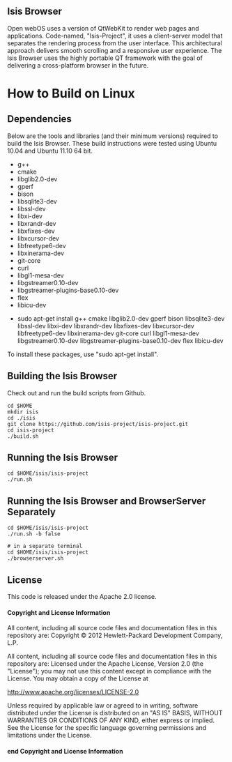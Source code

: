 

## Isis Browser

Open webOS uses a version of QtWebKit to render web pages and applications. Code-named, "Isis-Project", it uses a client-server model that separates the rendering process from the user interface. This architectural approach delivers smooth scrolling and a responsive user experience. The Isis Browser uses the highly portable QT framework with the goal of delivering a cross-platform browser in the future.

# How to Build on Linux

## Dependencies

Below are the tools and libraries (and their minimum versions) required to build the Isis Browser. These build instructions were tested using Ubuntu 10.04 and Ubuntu 11.10 64 bit.

* g++
* cmake
* libglib2.0-dev
* gperf
* bison
* libsqlite3-dev
* libssl-dev
* libxi-dev
* libxrandr-dev
* libxfixes-dev
* libxcursor-dev
* libfreetype6-dev
* libxinerama-dev
* git-core
* curl
* libgl1-mesa-dev
* libgstreamer0.10-dev
* libgstreamer-plugins-base0.10-dev
* flex
* libicu-dev

- sudo apt-get install g++ cmake libglib2.0-dev gperf  bison  libsqlite3-dev  libssl-dev  libxi-dev  libxrandr-dev  libxfixes-dev  libxcursor-dev  libfreetype6-dev  libxinerama-dev  git-core  curl  libgl1-mesa-dev  libgstreamer0.10-dev  libgstreamer-plugins-base0.10-dev  flex  libicu-dev


To install these packages, use "sudo apt-get install".

## Building the Isis Browser

Check out and run the build scripts from Github.

    cd $HOME
    mkdir isis
    cd ./isis
    git clone https://github.com/isis-project/isis-project.git
    cd isis-project
    ./build.sh 

## Running the Isis Browser

    cd $HOME/isis/isis-project
    ./run.sh

## Running the Isis Browser and BrowserServer Separately

    cd $HOME/isis/isis-project
    ./run.sh -b false

    # in a separate terminal
    cd $HOME/isis/isis-project
    ./browserserver.sh

License
-------
This code is released under the Apache 2.0 license.

#### Copyright and License Information

All content, including all source code files and documentation files in this repository are:
Copyright &copy; 2012 Hewlett-Packard Development Company, L.P.

All content, including all source code files and documentation files in this repository are:
Licensed under the Apache License, Version 2.0 (the "License");
you may not use this content except in compliance with the License.
You may obtain a copy of the License at

http://www.apache.org/licenses/LICENSE-2.0

Unless required by applicable law or agreed to in writing, software
distributed under the License is distributed on an "AS IS" BASIS,
WITHOUT WARRANTIES OR CONDITIONS OF ANY KIND, either express or implied.
See the License for the specific language governing permissions and
limitations under the License.

#### end Copyright and License Information
